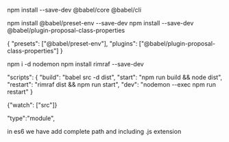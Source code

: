 <!-- steps to install babel -->
 <!--install babel  -->
 npm install --save-dev @babel/core @babel/cli

 <!-- install babel preset and class properties plugin -->
 npm install @babel/preset-env --save-dev
npm install --save-dev @babel/plugin-proposal-class-properties

<!-- add babel.rc and add below code -->
{
"presets": ["@babel/preset-env"],
"plugins": ["@babel/plugin-proposal-class-properties"]
}

<!-- install nodemon and rimraf -->
npm i -d nodemon
npm install rimraf --save-dev

<!-- add foloowing scripts -->
"scripts": {
"build": "babel src -d dist",
"start": "npm run build && node dist",
"restart": "rimraf dist && npm run start",
"dev": "nodemon --exec npm run restart"
}

<!-- add watcher using nodemon.json -->

{"watch": ["src"]}

<!-- define type module down of main -->
"type":"module",

<!-- js file path not found -->
in es6 we have add complete path and including .js extension